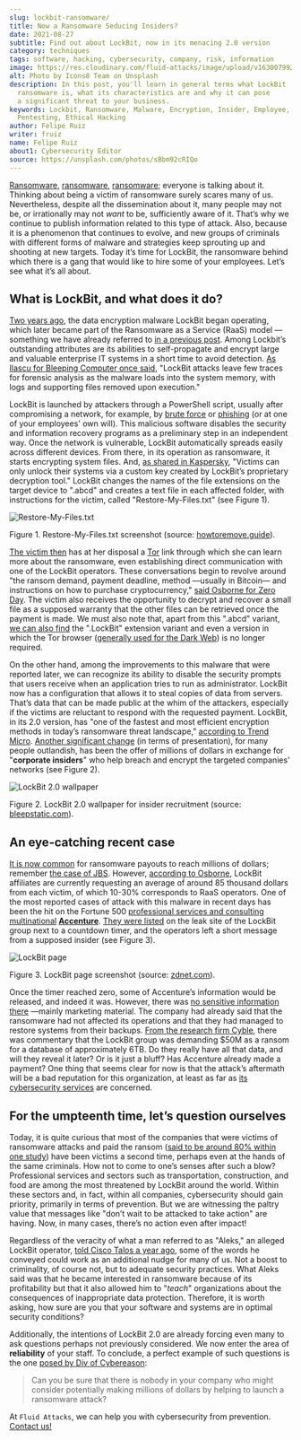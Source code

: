 ```yaml
---
slug: lockbit-ransomware/
title: Now a Ransomware Seducing Insiders?
date: 2021-08-27
subtitle: Find out about LockBit, now in its menacing 2.0 version
category: techniques
tags: software, hacking, cybersecurity, company, risk, information
image: https://res.cloudinary.com/fluid-attacks/image/upload/v1630079924/blog/lockbit-ransomware/cover_lockbit_xhxdf5.webp
alt: Photo by Icons8 Team on Unsplash
description: In this post, you'll learn in general terms what LockBit
  ransomware is, what its characteristics are and why it can pose
  a significant threat to your business.
keywords: Lockbit, Ransomware, Malware, Encryption, Insider, Employee, Company,
  Pentesting, Ethical Hacking
author: Felipe Ruiz
writer: fruiz
name: Felipe Ruiz
about1: Cybersecurity Editor
source: https://unsplash.com/photos/sBbm92cRIQo
---
```


[Ransomware](../ransomware/),
[ransomware](../pipeline-ransomware-darkside/),
[ransomware](../cyber-insurance-ransomware/); everyone is talking about
it. Thinking about being a victim of ransomware surely scares many of
us. Nevertheless, despite all the dissemination about it, many people
may not be, or irrationally may not *want* to be, sufficiently aware of
it. That’s why we continue to publish information related to this type
of attack. Also, because it is a phenomenon that continues to evolve,
and new groups of criminals with different forms of malware and
strategies keep sprouting up and shooting at new targets. Today it’s
time for LockBit, the ransomware behind which there is a gang that would
like to hire some of your employees. Let’s see what it’s all about.

## What is LockBit, and what does it do?

[Two years
ago](https://resources.infosecinstitute.com/topic/lockbit-malware-what-it-is-how-it-works-and-how-to-prevent-it-malware-spotlight/),
the data encryption malware LockBit began operating, which later became
part of the Ransomware as a Service (RaaS) model —something we have
already referred to [in a previous post](../ransomware-as-a-service/).
Among Lockbit’s outstanding attributes are its abilities to
self-propagate and encrypt large and valuable enterprise IT systems in a
short time to avoid detection. [As Ilascu for Bleeping Computer once
said](https://www.bleepingcomputer.com/news/security/lockbit-ransomware-moves-quietly-on-the-network-strikes-fast/),
"LockBit attacks leave few traces for forensic analysis as the malware
loads into the system memory, with logs and supporting files removed
upon execution."

LockBit is launched by attackers through a PowerShell script, usually
after compromising a network, for example, by [brute
force](../pass-cracking/) or [phishing](../phishing/) (or at one of your
employees' own will). This malicious software disables the security and
information recovery programs as a preliminary step in an independent
way. Once the network is vulnerable, LockBit automatically spreads
easily across different devices. From there, in its operation as
ransomware, it starts encrypting system files. And, [as shared in
Kaspersky](https://www.kaspersky.com/resource-center/threats/lockbit-ransomware),
"Victims can only unlock their systems via a custom key created by
LockBit’s proprietary decryption tool." LockBit changes the names of the
file extensions on the target device to ".abcd" and creates a text file
in each affected folder, with instructions for the victim, called
"Restore-My-Files.txt" (see Figure 1).

<div class="imgblock">

![Restore-My-Files.txt](https://res.cloudinary.com/fluid-attacks/image/upload/v1630080709/blog/lockbit-ransomware/lockbit_howtoremove_vprjhu.webp)

<div class="title">

Figure 1. Restore-My-Files.txt screenshot
(source: [howtoremove.guide](https://howtoremove.guide/wp-content/uploads/2020/01/lockbit.png)).

</div>

</div>

[The victim
then](https://resources.infosecinstitute.com/topic/lockbit-malware-what-it-is-how-it-works-and-how-to-prevent-it-malware-spotlight/)
has at her disposal a [Tor](https://www.torproject.org/) link through
which she can learn more about the ransomware, even establishing direct
communication with one of the LockBit operators. These conversations
begin to revolve around "the ransom demand, payment deadline, method
—usually in Bitcoin— and instructions on how to purchase
cryptocurrency," [said Osborne for Zero
Day](https://www.zdnet.com/article/a-deep-dive-into-the-operations-of-the-lockbit-ransomware-group/).
The victim also receives the opportunity to decrypt and recover a small
file as a supposed warranty that the other files can be retrieved once
the payment is made. We must also note that, apart from this ".abcd"
variant, [we can also
find](https://www.kaspersky.com/resource-center/threats/lockbit-ransomware)
the ".LockBit" extension variant and even a version in which the Tor
browser ([generally used for the Dark Web](../dark-web/)) is no longer
required.

On the other hand, among the improvements to this malware that were
reported later, we can recognize its ability to disable the security
prompts that users receive when an application tries to run as
administrator. LockBit now has a configuration that allows it to steal
copies of data from servers. That’s data that can be made public at the
whim of the attackers, especially if the victims are reluctant to
respond with the requested payment. LockBit, in its 2.0 version, has
"one of the fastest and most efficient encryption methods in today’s
ransomware threat landscape," [according to Trend
Micro](https://www.trendmicro.com/en_us/research/21/h/lockbit-resurfaces-with-version-2-0-ransomware-detections-in-chi.html).
[Another significant
change](https://www.bleepingcomputer.com/news/security/lockbit-ransomware-recruiting-insiders-to-breach-corporate-networks/)
(in terms of presentation), for many people outlandish, has been the
offer of millions of dollars in exchange for "**corporate insiders**"
who help breach and encrypt the targeted companies' networks (see Figure
2).

<div class="imgblock">

![LockBit 2.0 wallpaper](https://res.cloudinary.com/fluid-attacks/image/upload/v1630080709/blog/lockbit-ransomware/lockbit_bleepstatic_lkng4v.webp)

<div class="title">

Figure 2. LockBit 2.0 wallpaper for insider recruitment
(source: [bleepstatic.com](https://www.bleepstatic.com/images/news/ransomware/l/lockbit/lockbit-2.0/recruiting-insiders/wallpaper.jpg)).

</div>

</div>

## An eye-catching recent case

[It is now
common](https://www.zdnet.com/article/a-deep-dive-into-the-operations-of-the-lockbit-ransomware-group/)
for ransomware payouts to reach millions of dollars; remember [the case
of JBS](../jbs-revil-cyberattack/). However, [according to
Osborne](https://www.zdnet.com/article/a-deep-dive-into-the-operations-of-the-lockbit-ransomware-group/),
LockBit affiliates are currently requesting an average of around 85
thousand dollars from each victim, of which 10-30% corresponds to RaaS
operators. One of the most reported cases of attack with this malware in
recent days has been the hit on the Fortune 500 [professional services
and consulting multinational](https://en.wikipedia.org/wiki/Accenture)
[**Accenture**](https://www.accenture.com/us-en). [They were
listed](https://www.zdnet.com/article/accenture-says-lockbit-ransomware-attack-caused-no-impact-on-operations-or-clients/)
on the leak site of the LockBit group next to a countdown timer, and the
operators left a short message from a supposed insider (see Figure 3).

<div class="imgblock">

![LockBit page](https://res.cloudinary.com/fluid-attacks/image/upload/v1630080708/blog/lockbit-ransomware/lockbit_zdnet_a6sdhw.webp)

<div class="title">

Figure 3. LockBit page screenshot
(source: [zdnet.com](https://www.zdnet.com/a/hub/i/2021/08/11/86850a36-4a44-4a8b-bf62-768796ddcb50/e8fcnngucaqitfy.png)).

</div>

</div>

Once the timer reached zero, some of Accenture’s information would be
released, and indeed it was. However, there was [no sensitive
information
there](https://therecord.media/accenture-downplays-ransomware-attack-as-lockbit-gang-leaks-corporate-data/)
—mainly marketing material. The company had already said that the
ransomware had not affected its operations and that they had managed to
restore systems from their backups. [From the research firm
Cyble](https://twitter.com/AuCyble/status/1425422006690881541), there
was commentary that the LockBit group was demanding $50M as a ransom for
a database of approximately 6TB. Do they really have all that data, and
will they reveal it later? Or is it just a bluff? Has Accenture already
made a payment? One thing that seems clear for now is that the attack’s
aftermath will be a bad reputation for this organization, at least as
far as [its cybersecurity
services](https://www.accenture.com/us-en/services/security-index) are
concerned.

## For the umpteenth time, let’s question ourselves

Today, it is quite curious that most of the companies that were victims
of ransomware attacks and paid the ransom ([said to be around 80% within
one
study](https://www.zdnet.com/article/most-firms-face-second-ransomware-attack-after-paying-off-first/))
have been victims a second time, perhaps even at the hands of the same
criminals. How not to come to one’s senses after such a blow?
Professional services and sectors such as transportation, construction,
and food are among the most threatened by LockBit around the world.
Within these sectors and, in fact, within all companies, cybersecurity
should gain priority, primarily in terms of prevention. But we are
witnessing the paltry value that messages like "don’t wait to be
attacked to take action" are having. Now, in many cases, there’s no
action even after impact\!

Regardless of the veracity of what a man referred to as "Aleks," an
alleged LockBit operator, [told Cisco Talos a year
ago](https://talos-intelligence-site.s3.amazonaws.com/production/document_files/files/000/095/481/original/010421_LockBit_Interview.pdf),
some of the words he conveyed could work as an additional nudge for many
of us. Not a boost to criminality, of course not, but to adequate
security practices. What Aleks said was that he became interested in
ransomware because of its profitability but that it also allowed him to
"*teach*" organizations about the consequences of inappropriate data
protection. Therefore, it is worth asking, how sure are you that your
software and systems are in optimal security conditions?

Additionally, the intentions of LockBit 2.0 are already forcing even
many to ask questions perhaps not previously considered. We now enter
the area of **reliability** of your staff. To conclude, a perfect
example of such questions is the one [posed by Div of
Cybereason](https://securityboulevard.com/2021/08/lockbit-ransomware-wants-to-hire-your-employees/):

> Can you be sure that there is nobody in your company who might
> consider potentially making millions of dollars by helping to launch a
> ransomware attack?

At `Fluid Attacks`, we can help you with cybersecurity from prevention.
[Contact us\!](../../contact-us/)
